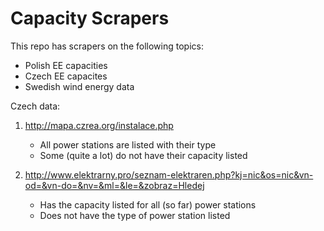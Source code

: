 # Capacity Scrapers

This repo has scrapers on the following topics:
* Polish EE capacities
* Czech EE capacites
* Swedish wind energy data


Czech data:

1. http://mapa.czrea.org/instalace.php
    * All power stations are listed with their type
    * Some (quite a lot) do not have their capacity listed

2. http://www.elektrarny.pro/seznam-elektraren.php?kj=nic&os=nic&vn-od=&vn-do=&nv=&ml=&le=&zobraz=Hledej
    * Has the capacity listed for all (so far) power stations
    * Does not have the type of power station listed

    